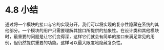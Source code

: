 # 4.8 小结

通过将一个模块的接口与它的实现分开，我们可以将实现的复杂性隐藏在系统的其他部分。一个模块的用户只需要理解其接口所提供的抽象性。在设计类和其他模块时，最重要的问题是让它们变得深，这样它们就会有简单的接口来满足常见的用例，但仍然提供重要的功能。这样可以最大限度地隐藏复杂性。

